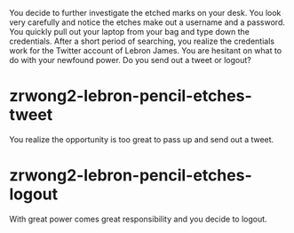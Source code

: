 You decide to further investigate the etched marks on your desk. You look very carefully and notice the etches make out a username and a password. You quickly pull out your laptop from your bag and type down the credentials. After a short period of searching, you realize the credentials work for the Twitter account of Lebron James. You are hesitant on what to do with your newfound power. Do you send out a tweet or logout?
# zrwong2-lebron-pencil-etches-tweet
You realize the opportunity is too great to pass up and send out a tweet.
# zrwong2-lebron-pencil-etches-logout
With great power comes great responsibility and you decide to logout.

